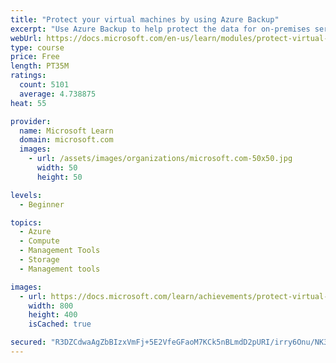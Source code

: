```yaml
---
title: "Protect your virtual machines by using Azure Backup"
excerpt: "Use Azure Backup to help protect the data for on-premises servers, virtual machines, virtualized workloads, SQL Server, Azure Files, and more."
webUrl: https://docs.microsoft.com/en-us/learn/modules/protect-virtual-machines-with-azure-backup/
type: course
price: Free
length: PT35M
ratings:
  count: 5101
  average: 4.738875
heat: 55

provider:
  name: Microsoft Learn
  domain: microsoft.com
  images:
    - url: /assets/images/organizations/microsoft.com-50x50.jpg
      width: 50
      height: 50

levels:
  - Beginner

topics:
  - Azure
  - Compute
  - Management Tools
  - Storage
  - Management tools

images:
  - url: https://docs.microsoft.com/learn/achievements/protect-virtual-machines-with-azure-backup-social.png
    width: 800
    height: 400
    isCached: true

secured: "R3DZCdwaAgZbBIzxVmFj+5E2VfeGFaoM7KCk5nBLmdD2pURI/irry6Onu/NK3og8gdTdunHJh0tkCwswvnK1fG44YgZEylHPpYgMCq7HySGJaqPFkyMxq9RkBwMFzXf2SeAZYU+JP6v9FsbXX0D0Z5t6GrIteARPtEJnmdMMIAHY6PHztX/uzoTxQNdXAkxPsJQjQV4/LlvxhIOpbjnH9wF9q/xqMDQQ1nw9O2Jo05MMMt4p2NzIhJWFljexipzgBlNrm0YS5qmUigZ2HAdksey/AwZv333uSvAr0TLTVFk7tJhxGYZtp9z0efx3iEj9TJOf4MT9lYwPYG0DBFnBv+1KMvqkfy4X5IHvca4nZ6csaIu4cPjUexmDyUXSF8CFTFAQLBhf04xC9axymgNot7cuvcRzltQqKBfAJTYcgB8=;2xn61YdJ06uqraSHRkizEw=="
---
```


